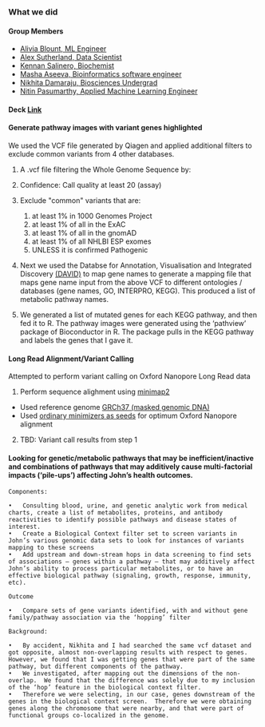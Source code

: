 
### What we did

#### Group Members

- [Alivia Blount, ML Engineer]()
- [Alex Sutherland, Data Scientist]()
- [Kennan Salinero, Biochemist]()
- [Masha Aseeva, Bioinformatics software engineer]()
- [Nikhita Damaraju, Biosciences Undergrad]()
- [Nitin Pasumarthy, Applied Machine Learning Engineer](https://www.linkedin.com/in/nitinpasumarthy/)

#### Deck [Link](https://docs.google.com/presentation/d/1ZXT5jUo6xXdOTiBgAHEMkdiA7NQvlT2sAEywak2mAVI/edit#slide=id.g5b3afa7024_3_0)

#### Generate pathway images with variant genes highlighted

We used the VCF file generated by Qiagen and applied additional filters to exclude common variants from 4 other databases.

1. A .vcf file filtering the Whole Genome Sequence by:
 1. Confidence: Call quality at least 20 (assay)
 2. Exclude "common" variants that are:
     1.  at least 1% in 1000 Genomes Project
     2.  at least 1% of all in the ExAC
     3.  at least 1% of all in the gnomAD
     4.  at least 1% of all NHLBI ESP exomes
     5. UNLESS it is confirmed Pathogenic
     
2. Next we used the Databse for Annotation, Visualisation and Integrated Discovery [(DAVID)](https://david-d.ncifcrf.gov/) to map gene names to generate a mapping file that maps gene name input from the above VCF to different ontologies / databases (gene names, GO, INTERPRO, KEGG). This produced a list of metabolic pathway names.

3. We generated a list of mutated genes for each KEGG pathway, and then fed it to R. The pathway images were generated using the ‘pathview’ package of Bioconductor in R. The package pulls in the KEGG pathway and labels the genes that I gave it.

#### Long Read Alignment/Variant Calling

Attempted to perform variant calling on Oxford Nanopore Long Read data

1. Perform sequence alighment using [minimap2](https://github.com/lh3/minimap2)
 * Used reference genome [GRCh37 (masked genomic DNA)](ftp://ftp.ensembl.org/pub/grch37/current/fasta/homo_sapiens/dna/Homo_sapiens.GRCh37.dna_rm.primary_assembly.fa.gz)
 * Used [ordinary minimizers as seeds](https://github.com/lh3/minimap2#map-long-noisy-genomic-reads) for optimum Oxford Nanopore alignment

2. TBD: Variant call results from step 1

#### Looking for genetic/metabolic pathways that may be inefficient/inactive and combinations of pathways that may additively cause multi-factorial impacts (‘pile-ups’) affecting John’s health outcomes.

	Components:
	
	•	Consulting blood, urine, and genetic analytic work from medical charts, create a list of metabolites, proteins, and antibody reactivities to identify possible pathways and disease states of interest.
	•	Create a Biological Context filter set to screen variants in John’s various genomic data sets to look for instances of variants mapping to these screens
	•	Add upstream and down-stream hops in data screening to find sets of associations – genes within a pathway – that may additively affect John’s ability to process particular metabolites, or to have an effective biological pathway (signaling, growth, response, immunity, etc).
	
	Outcome
	
	•	Compare sets of gene variants identified, with and without gene family/pathway association via the ‘hopping’ filter
	
	Background:
	
	•	By accident, Nikhita and I had searched the same vcf dataset and got opposite, almost non-overlapping results with respect to genes.  However, we found that I was getting genes that were part of the same pathway, but different components of the pathway.
	•	We investigated, after mapping out the dimensions of the non-overlap.  We found that the difference was solely due to my inclusion of the ‘hop’ feature in the biological context filter.  
	•	Therefore we were selecting, in our case, genes downstream of the genes in the biological context screen.  Therefore we were obtaining genes along the chromosome that were nearby, and that were part of functional groups co-localized in the genome.



